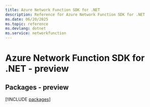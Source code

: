 ```yaml
---
title: Azure Network Function SDK for .NET
description: Reference for Azure Network Function SDK for .NET
ms.date: 06/20/2025
ms.topic: reference
ms.devlang: dotnet
ms.service: networkfunction
---
```

# Azure Network Function SDK for .NET - preview
## Packages - preview
[!INCLUDE [packages](network-function-index.md)]
